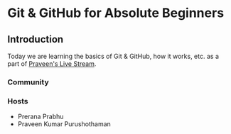 # Git & GitHub for Absolute Beginners

## Introduction

Today we are learning the basics of Git & GitHub, how it works, etc. as a part of [Praveen's Live Stream](https://youtu.be/fXB2wkn3TlE).

### Community

### Hosts

* Prerana Prabhu
* Praveen Kumar Purushothaman


